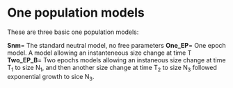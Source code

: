 # One population models 

These are three basic one population models: 

**Snm**= The standard neutral model, no free parameters
**One_EP**= One epoch model. A model allowing an instanteneous size change at time T
**Two_EP_B**= Two epochs models allowing an instaneous size change at time T<sub>1</sub> to size N<sub>1</sub>, and then another size change at time T<sub>2</sub> to size N<sub>3</sub> followed exponential growth to sice N<sub>3</sub>.
